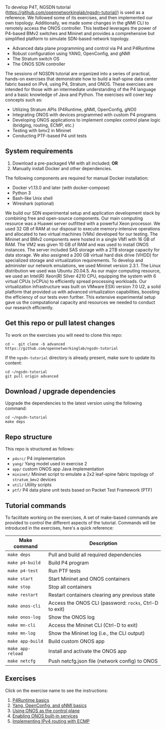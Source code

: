 To develop P4T, NGSDN tutorial (https://github.com/opennetworkinglab/ngsdn-tutorial/) is used as a reference. We followed some of its exercises, 
and then implemented our own topology. Additionally, we made some changes in the gNMI CLI 
to remotely access the ONOS controller. This testbed leverages the power of P4-based BMv2
switches and Mininet and provides a comprehensive but simplified platform to simulate 
SDN-based network topology.

* Advanced data plane programming and control via P4 and P4Runtime
* Robust configuration using YANG, OpenConfig, and gNMI
* The Stratum switch OS
* The ONOS SDN controller

The sessions of NGSDN tutorial are organized into a series of practical, hands-on exercises 
that demonstrate how to build a leaf-spine data center fabric based on IPv4, using P4, Stratum, 
and ONOS. These exercises are intended for those with an intermediate understanding of the 
P4 language and a basic knowledge of Java and Python. The exercises will cover key concepts 
such as:

* Utilizing Stratum APIs (P4Runtime, gNMI, OpenConfig, gNOI)
* Integrating ONOS with devices programmed with custom P4 programs
* Developing ONOS applications to implement complex control plane logic
  (bridging, routing, ECMP, etc.)
* Testing with bmv2 in Mininet
* Conducting PTF-based P4 unit tests

## System requirements

1. Download a pre-packaged VM with all included; **OR**
2. Manually install Docker and other dependencies.

The following components are required for manual Docker installation:

* Docker v1.13.0 and later (with docker-compose)
* Python 3
* Bash-like Unix shell
* Wireshark (optional)

We build our SDN experimental setup and application development stack by combining free and
open-source components. Our main computing resource was a Huawei server outfitted with a powerful
Xeon processor. We used 32 GB of RAM at our disposal to execute memory-intensive operations and 
allocated to two virtual machines (VMs) developed for our testing. The Mininet and BMv2 components 
were hosted in a single VM1 with 16 GB of RAM. The VM2 was given 10 GB of RAM and was used to install 
ONOS instances. The server included SAS storage with a 2TB storage capacity for data storage. We also
assigned a 200 GB virtual hard disk drive (VHDD) for specialized storage and virtualization requirements. 
To develop and administer our network emulations, we used Mininet version 2.3.1. The Linux distribution 
we used was Ubuntu 20.04.5. As our major computing resource, we used an Intel(R) Xeon(R) Silver 4210 CPU, 
equipping the system with 6 virtual CPUs (vCPUs) to efficiently spread processing workloads. Our virtualization 
infrastructure was built on VMware ESXi version 7.0 U2, a solid platform that provided us with advanced 
virtualization capabilities, boosting the efficiency of our tests even further. This extensive experimental 
setup gave us the computational capacity and resources we needed to conduct our research efficiently.

## Get this repo or pull latest changes

To work on the exercises you will need to clone this repo:

    cd ~  git clone -b advanced https://github.com/opennetworkinglab/ngsdn-tutorial

If the `ngsdn-tutorial` directory is already present, make sure to update its
content:

    cd ~/ngsdn-tutorial
    git pull origin advanced

## Download / upgrade dependencies

Upgrade the dependencies to the latest version using the
following command:

    cd ~/ngsdn-tutorial
    make deps

## Repo structure

This repo is structured as follows:

 * `p4src/` P4 implementation
 * `yang/` Yang model used in exercise 2
 * `app/` custom ONOS app Java implementation
 * `mininet/` Mininet script to emulate a 2x2 leaf-spine fabric topology of
   `stratum_bmv2` devices
 * `util/` Utility scripts
 * `ptf/` P4 data plane unit tests based on Packet Test Framework (PTF)

## Tutorial commands

To facilitate working on the exercises, A set of make-based commands are provided
to control the different aspects of the tutorial. Commands will be introduced in
the exercises, here's a quick reference:

| Make command        | Description                                            |
|---------------------|------------------------------------------------------- |
| `make deps`         | Pull and build all required dependencies               |
| `make p4-build`     | Build P4 program                                       |
| `make p4-test`      | Run PTF tests                                          |
| `make start`        | Start Mininet and ONOS containers                      |
| `make stop`         | Stop all containers                                    |
| `make restart`      | Restart containers clearing any previous state         |
| `make onos-cli`     | Access the ONOS CLI (password: `rocks`, Ctrl-D to exit)|
| `make onos-log`     | Show the ONOS log                                      |
| `make mn-cli`       | Access the Mininet CLI (Ctrl-D to exit)                |
| `make mn-log`       | Show the Mininet log (i.e., the CLI output)            |
| `make app-build`    | Build custom ONOS app                                  |
| `make app-reload`   | Install and activate the ONOS app                      |
| `make netcfg`       | Push netcfg.json file (network config) to ONOS         |

## Exercises

Click on the exercise name to see the instructions:

 1. [P4Runtime basics](./EXERCISE-1.md)
 2. [Yang, OpenConfig, and gNMI basics](./EXERCISE-2.md)
 3. [Using ONOS as the control plane](./EXERCISE-3.md)
 4. [Enabling ONOS built-in services](./EXERCISE-4.md)
 5. [Implementing IPv4 routing with ECMP](./EXERCISE-5.md)

